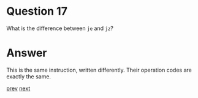 
# Question 17


What is the difference between `je` and `jz`?


# Answer




This is the same instruction, written differently. Their operation codes
are exactly the same.




[prev](16.md) [next](18.md)
